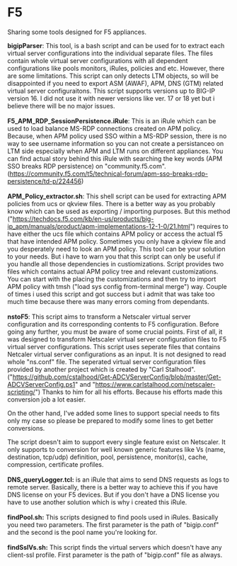 # F5
Sharing some tools designed for F5 appliances.<br>

<b>bigipParser</b>: This tool, is a bash script and can be used for to extract each virtual server configurations into the individual separate files. The files contain whole virtual server configurations with all dependent configurations like pools monitors, iRules, policies and etc. However, there are some limitations. This script can only detects LTM objects, so will be disappointed if you need to export ASM (AWAF), APM, DNS (GTM) related virtual server configuraitons. This script supports versions up to BIG-IP version 16. I did not use it with newer versions like ver. 17 or 18 yet but i believe there will be no major issues.<br>
<br>
<b>F5_APM_RDP_SessionPersistence.iRule</b>: This is an iRule which can be used to load balance MS-RDP connections created on APM policy. Because, when APM policy used SSO within a MS-RDP session, there is no way to see username information so you can not create a persistanceo on LTM side especially when APM and LTM runs on different appliances. You can find actual story behind this iRule with searching the key words (APM SSO breaks RDP persistence) on "community.f5.com". (https://community.f5.com/t5/technical-forum/apm-sso-breaks-rdp-persistence/td-p/224456)
<br><br>
<b>APM_Policy_extractor.sh</b>: This shell script can be used for extracting APM policies from ucs or qkview files. There is a better way as you probably know which can be used as exporting / importing purposes. But this method ("https://techdocs.f5.com/kb/en-us/products/big-ip_apm/manuals/product/apm-implementations-12-1-0/21.html") requires to have either the ucs file which contains APM policy or access the actual f5 that have intended APM policy. Sometimes you only have a qkview file and you desperately need to look an APM policy. This tool can be your solution to your needs. But i have to warn you that this script can only be useful if you handle all those dependencies in custiomizations. 
Script provides two files which contains actual APM policy tree and relevant customizations. You can start with the placing the  customizations and then try to import APM policy with tmsh ("load sys config from-terminal merge") way. Couple of times i used this script and got success but i admit that was take too much time because there was many errors coming from dependants.
<br><br>
<b>nstoF5</b>: This script aims to transform a Netscaler virtual server configuration and its corresponding contents to F5 configuration. Before going any further, you must be aware of some crucial points. First of all, it was designed to transform Netscaler virtual server configuration files to F5 virtual server configurations. This script uses seperate files that contains Netcaler virtual server configurations as an input. It is not designed to read whole "ns.conf" file. The seperated virtual server configuration files provided by another project which is created by "Carl Stalhood". ("https://github.com/cstalhood/Get-ADCVServerConfig/blob/master/Get-ADCVServerConfig.ps1" and "https://www.carlstalhood.com/netscaler-scripting/") Thanks to him for all his efforts. Because his efforts made this conversion job a lot easier. 

On the other hand, I've added some lines to support special needs to fits only my case so please be prepared to modify some lines to get better conversions.

The script doesn't aim to support every single feature exist on Netscaler. It only supports to conversion for well known generic features like Vs (name, destination, tcp/udp) definition, pool, persistence, monitor(s), cache, compression, certificate profiles.
<br><br>
<b>DNS_queryLogger.tcl:</b> is an iRule that aims to send DNS requests as logs to remote server. Basically, there is a better way to achieve this if you have DNS license on your F5 devices. But if you don't have a DNS license you have to use another solution which is why i created this iRule.<br><br>
<b>findPool.sh:</b> This scripts designed to find pools used in iRules. Basically you need two parameters. The first parameter is the path of "bigip.conf" and the second is the pool name you're looking for.<br><br>
<b>findSslVs.sh:</b> This script finds the virtual servers which doesn't have any client-ssl profile. First parameter is the path of "bigip.conf" file as always.
